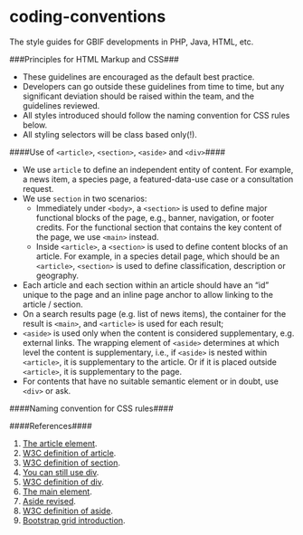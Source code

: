 coding-conventions
==================

The style guides for GBIF developments in PHP, Java, HTML, etc.

###Principles for HTML Markup and CSS###

- These guidelines are encouraged as the default best practice.
- Developers can go outside these guidelines from time to time, but any significant deviation should be raised within the team, and the guidelines reviewed.
- All styles introduced should follow the naming convention for CSS rules below.
- All styling selectors will be class based only(!).

####Use of `<article>`, `<section>`, `<aside>` and `<div>`####

- We use `article` to define an independent entity of content. For example, a news item, a species page, a featured-data-use case or a consultation request.
- We use `section` in two scenarios:
    - Immediately under `<body>`, a `<section>` is used to define major functional blocks of the page, e.g., banner, navigation, or footer credits. For the functional section that contains the key content of the page, we use `<main>` instead.
    - Inside `<article>`, a `<section>` is used to define content blocks of an article. For example, in a species detail page, which should be an `<article>`, `<section>` is used to define classification, description or geography.
- Each article and each section within an article should have an “id” unique to the page and an inline page anchor to allow linking to the article / section.
- On a search results page (e.g. list of news items), the container for the result is `<main>`,  and `<article>` is used for each result;
- `<aside>` is used only when the content is considered supplementary, e.g. external links. The wrapping element of `<aside>` determines at which level the content is supplementary, i.e., if `<aside>` is nested within `<article>`, it is supplementary to the article. Or if it is placed outside `<article>`, it is supplementary to the page.
- For contents that have no suitable semantic element or in doubt, use `<div>` or ask.

####Naming convention for CSS rules####

####References####
1. [The article element](http://html5doctor.com/the-article-element/).
1. [W3C definition of article](http://www.w3.org/TR/html5/sections.html#the-article-element).
1. [W3C definition of section](http://www.w3.org/TR/html5/sections.html#the-section-element).
1. [You can still use div](http://html5doctor.com/you-can-still-use-div/).
1. [W3C definition of div](http://www.w3.org/TR/html5/grouping-content.html#the-div-element).
1. [The main element](http://html5doctor.com/the-main-element/).
1. [Aside revised](http://html5doctor.com/aside-revisited/).
1. [W3C definition of aside](http://www.w3.org/TR/html5/sections.html#the-aside-element).
1. [Bootstrap grid introduction](http://getbootstrap.com/css/#grid-intro).



